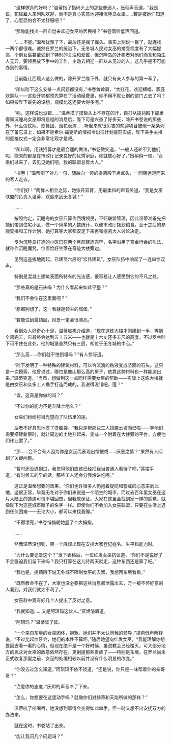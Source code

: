 　　“这样做真的好吗？”温蒂指了指码头上的那些普通人，压低声音道，“我是说，花钱雇人来列队欢迎，而不是真心实意地迎接沉睡岛女巫……若是被她们知道了，心里恐怕会不太舒服吧？”

　　“那你能找出一群自觉来欢迎女巫的居民吗？”书卷同样低声回道。

　　“……不能。”温蒂犹豫了下，最后还是摇了摇头。事实上别说一群了，就连找一两个都很难。诚然在罗兰的统治下，无冬城人民对女巫的接受程度有了大幅提高，个别女巫甚至受到了特别的关注和爱戴，但沉睡岛的迁移者对他们而言和陌生人无异。要领民放下手中的工作，主动去相迎一群从未见过的人，这几乎是不可能办到的事情。

　　目前能让西境人这么做的，除开罗兰陛下外，就只有亲人参与的第一军了。

　　“所以陛下这么安排一点问题都没有，”书卷耸耸肩，“大红花、欢迎横幅、家庭欢迎队——这些开销都预先算在了活动经费里，你不用不就让别的部门占去了吗？如果按陛下最先的设想，规模比这还要大得多呢。”

　　“呃，这样说也没错……”温蒂摸了摸额头上不存在的汗，自打从提莉殿下那里得知沉睡岛女巫即将启程的消息后，陛下可是兴奋了好多天，除开书卷说的那些外，什么仪仗队、歌舞团、烟花表演……听起来就很厉害的欢迎项目被他一条条列在了备忘录上，如果不是希尔.福克斯的情报令出征计划提前实施，陛下亲手主持的迎接仪式一定会非常壮观才是吧。

　　“所以啊，用钱招募才是最合适的做法，”书卷微笑道，“一般人还轮不到他们呢，能来的都是在市政厅记录良好的优秀家庭，你就放心好了。”她稍稍一顿，“女巫们过来了，去见见她们吧，我的联盟总管大人。”

　　“书卷！”温蒂嗔了对方一句，随后向一旁的提莉殿下点点头，一同朝远道而来的客人走去。

　　“你们好！”两群人相会之际，她张开双臂，用最柔和的声音笑道，“我是女巫联盟的负责人温蒂，欢迎来到无冬城！”

　　……

　　按照约定，沉睡岛的女巫只算作西境领民，不归联盟管理，因此温蒂准备先把她们带到住宅小区，做一个简单的人数统计，以便市政厅拨划粮食。至于之后的参观安排和工作计划，她打算等大家都安定下来再和提莉大人讨论决定。

　　专为沉睡岛打造的小区已在两个月前建造完毕，名字沿用了赏金行会的叫法，就称作沉睡魔咒，位置恰好坐落在奇迹大楼旁边。

　　见到这座拔地而起，已建至六层的“宏伟建筑”，女巫队伍中响起了一连串惊叹声。

　　特别是混凝土建筑表面所特有的光洁感，很容易让人感受到它的不凡之处。

　　“那些真的是石头吗？为什么看起来如此平整？”

　　“我们不会住在这里面吧？”

　　“想都别想了，这一看就是领主的城堡。”

　　“若能住到最顶层，风景一定会很漂亮。”

　　看到众人好奇心十足，温蒂趁机介绍道，“现在这栋大楼才刚建到一半，等到全部完工，它最终会达到五十五米——也就是十六丈还多五尺的高度。不过罗兰陛下可不住在此处，他的城堡虽然只有三层，却位于无冬城的中心。”

　　“那么高……你们就不怕倒塌吗？”有人惊讶道。

　　“陛下发明了一种特殊的建筑材料，可以令流淌的粘液变成坚固的石头。这只是一次摸索，他曾说过，哪怕是像山那么高的房子，依靠这种材料也一样能造出来。”温蒂笑道，“当然，想做到这一点同样需要女巫的帮助——实际上这栋大楼就是由女巫和众多工人携手打造而成的，我说得没错吧，莲？”

　　“诶，这真是你做的吗？”

　　“不过你的能力不是升降土地么？”

　　女巫们纷纷将目光望向了队伍里的莲。

　　后者不好意思地摸了摸脑袋，“我只是帮那些工人搭建土坡而已啦——等他们需要搭建新层时，就让周边的土地升起来，变成一个附着在大楼旁的平台，方便他们作业罢了。”

　　“那……会不会有人因为你是女巫而表现出憎恨或……厌恶之情？”果然有人问到了关键问题。

　　“暂时还没遇到过，我觉得他们应该已经把我当普通人看待了吧，”莲摆手道，“有时候去的早的话，那些工人还会分我烙饼吃呢。”

　　这正是温蒂想要的效果，“你们也许很多人仍抱着提防和警戒的心态来到此地，这很正常，毕竟无冬对于你们来说是一个陌生的城市，而过去百年里女巫在这片大陆上的遭遇可谓不堪回首，但我敢保证，大家在这里会找到家一样的感觉，就像陛下为这座城市赋予的名字一样。即使你们不会加入女巫联盟，只要在生活上遇到任何困难——无论大小，都可以来找我喔。”

　　“干得漂亮，”书卷悄悄朝她竖了个大拇指。

　　……

　　然而温蒂没想到，第一个麻烦出现在安排大家登记姓名、生平和能力时。

　　“为什么要记录这个？”发下表格后，一位红发女巫抗议道，“你们不是说好了不会强迫我们留下来吗？我只打算在这儿待两天就走，这种东西还是算了吧。”

　　“我也是，提莉殿下说无冬城不限制女巫的去留，我想回东境看看。”

　　“既然教会不在了，大家也没必要把这些消息都泄露出去，万一被不怀好意的人看到，对我们就太不利了。”

　　女巫群中竟有好几个人提出了反对之意。

　　“我就知道……又是阿琪玛这伙人。”灰烬皱眉道。

　　“阿琪玛？”温蒂怔了怔。

　　“一个来自东境的女巫团体，抱歉，她们并不太认同我的领导，”提莉低声解释说，“不过比起血牙会，她们的本性不算坏。”随后她望向红发女巫，“我能理解你想要回去看一看的心情，但现在绝不是一个好时候，虽说教会已经覆灭，可大部分地方的民众对女巫的敌意依然存在，更别提那些贵族了——特别是东境，在罗兰尚未正式收复那里之前，女巫的处境相较以前并没有什么明显的改变。”

　　“你没去过怎么知道，”阿琪玛不依不饶道，“还是说，你只是一味帮着你的亲哥哥？”

　　“注意你的态度，”灰烬的声音冷了下来。

　　“怎么，你想要在这里动手吗？就像你们对赫蒂和天焰所做的那样？”

　　温蒂咬了咬嘴唇，她没想到事情会变得如此棘手，但一时又想不出安抚双方的办法来。

　　就在这时，书卷站了出来。

　　“能让我问几个问题吗？”
